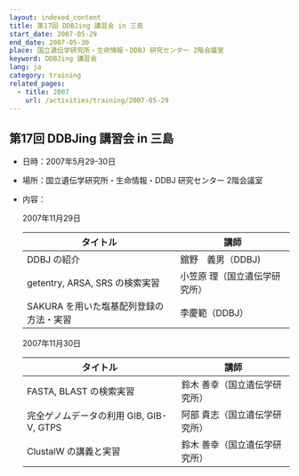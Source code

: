 ```yaml
---
layout: indexed_content
title: 第17回 DDBJing 講習会 in 三島
start_date: 2007-05-29
end_date: 2007-05-30
place: 国立遺伝学研究所・生命情報・DDBJ 研究センター 2階会議室
keyword: DDBJing 講習会
lang: ja
category: training
related_pages:
  - title: 2007
    url: /activities/training/2007-05-29
---
```


## 第17回 DDBJing 講習会 in 三島 <a name="17"></a>

-   日時：2007年5月29-30日

-   場所：国立遺伝学研究所・生命情報・DDBJ 研究センター 2階会議室

-   内容：

    2007年11月29日

    | タイトル | 講師 |
    |----|----|
    | DDBJ の紹介 | 舘野　義男（DDBJ)  |
    | getentry, ARSA, SRS の検索実習 | 小笠原 理（国立遺伝学研究所） |
    | SAKURA を用いた塩基配列登録の方法・実習 | 李慶範（DDBJ） |

    2007年11月30日

    | タイトル | 講師 |
    |----|----|
    | FASTA, BLAST の検索実習 | 鈴木 善幸（国立遺伝学研究所） |
    | 完全ゲノムデータの利用 GIB, GIB-V, GTPS | 阿部 貴志（国立遺伝学研究所） |
    | ClustalW の講義と実習 | 鈴木 善幸（国立遺伝学研究所） |
